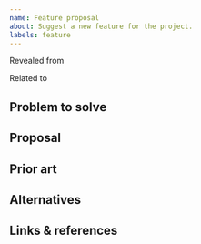 ```yaml
---
name: Feature proposal
about: Suggest a new feature for the project.
labels: feature
---
```


Revealed from <!-- paste issues/PRs references -->  
<!-- and/or -->
Related to <!-- paste issues/PRs references -->

<!-- Remove the lines above if there are no related issues/PRs. -->




## Problem to solve

<!-- Describe the problem that feature is going to solve. -->




## Proposal

<!-- Give a detailed proposal of problem solving, describe its pros and cons. -->




## Prior art

<!-- Provide a link and brief info about attempts and proposals which tried to solve this problem before, or are quite relative to this proposal. -->
<!-- If there is nothing to refer - just remove this section completely. -->




## Alternatives

<!-- Provide a brief description of alternative solutions, describe their pros and cons. -->




## Links & references

<!-- Provide links and references that are related to this proposal and problem. -->
<!-- If there is nothing to refer - just remove this section completely. -->
